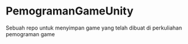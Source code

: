 # PemogramanGameUnity
Sebuah repo untuk menyimpan game yang telah dibuat di perkuliahan pemograman game
